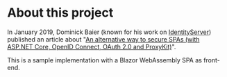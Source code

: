 # About this project

In January 2019, Dominick Baier (known for his work on [IdentityServer](https://github.com/IdentityServer)) published an article about "[An alternative way to secure SPAs (with ASP.NET Core, OpenID Connect, OAuth 2.0 and ProxyKit)](https://leastprivilege.com/2019/01/18/an-alternative-way-to-secure-spas-with-asp-net-core-openid-connect-oauth-2-0-and-proxykit/)".

This is a sample implementation with a Blazor WebAssembly SPA as front-end.